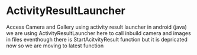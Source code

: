 # ActivityResultLauncher
Access Camera and Gallery using activity result launcher  in android (java)
we are using ActivityResultLauncher here to call inbuild camera and images in files eventhough there is StartAcitvityResult function but it is depricated now
so we are moving to latest function
